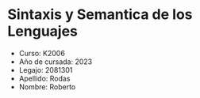 # Sintaxis y Semantica de los Lenguajes
* Curso: K2006
* Año de cursada: 2023
* Legajo: 2081301
* Apellido: Rodas
* Nombre: Roberto

